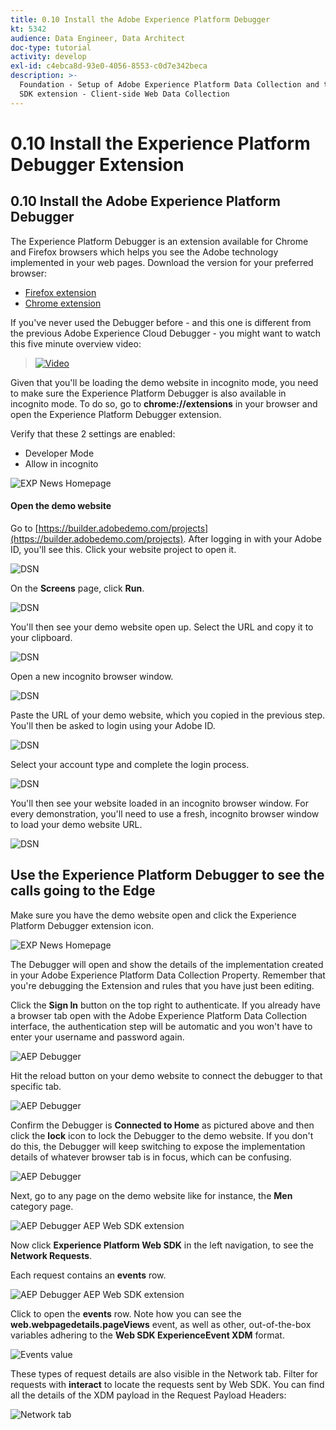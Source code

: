 ```yaml
---
title: 0.10 Install the Adobe Experience Platform Debugger
kt: 5342
audience: Data Engineer, Data Architect
doc-type: tutorial
activity: develop
exl-id: c4ebca8d-93e0-4056-8553-c0d7e342beca
description: >-
  Foundation - Setup of Adobe Experience Platform Data Collection and the Web
  SDK extension - Client-side Web Data Collection
---
```


# 0.10 Install the Experience Platform Debugger Extension

## 0.10 Install the Adobe Experience Platform Debugger

The Experience Platform Debugger is an extension available for Chrome and Firefox browsers which helps you see the Adobe technology implemented in your web pages. Download the version for your preferred browser:

* [Firefox extension](https://addons.mozilla.org/en-US/firefox/addon/adobe-experience-platform-dbg/)
* [Chrome extension](https://chrome.google.com/webstore/detail/adobe-experience-platform/bfnnokhpnncpkdmbokanobigaccjkpob)

If you've never used the Debugger before - and this one is different from the previous Adobe Experience Cloud Debugger - you might want to watch this five minute overview video:

> [![Video](../assets/images/aep-debugger-video-thumbnail.png)](https://video.tv.adobe.com/v/32156?quality=12\&learn=on)

Given that you'll be loading the demo website in incognito mode, you need to make sure the Experience Platform Debugger is also available in incognito mode. To do so, go to **chrome://extensions** in your browser and open the Experience Platform Debugger extension.

Verify that these 2 settings are enabled:

* Developer Mode
* Allow in incognito

![EXP News Homepage](../images/ext1.png)

#### Open the demo website

Go to [https://builder.adobedemo.com/projects](https://builder.adobedemo.com/projects). After logging in with your Adobe ID, you'll see this. Click your website project to open it.

![DSN](../images/web8.png)

On the **Screens** page, click **Run**.

![DSN](../images/web2.png)

You'll then see your demo website open up. Select the URL and copy it to your clipboard.

![DSN](../images/web3.png)

Open a new incognito browser window.

![DSN](../images/web4.png)

Paste the URL of your demo website, which you copied in the previous step. You'll then be asked to login using your Adobe ID.

![DSN](../images/web5.png)

Select your account type and complete the login process.

![DSN](../images/web6.png)

You'll then see your website loaded in an incognito browser window. For every demonstration, you'll need to use a fresh, incognito browser window to load your demo website URL.

![DSN](../images/web7.png)

## Use the Experience Platform Debugger to see the calls going to the Edge

Make sure you have the demo website open and click the Experience Platform Debugger extension icon.

![EXP News Homepage](../images/ext2.png)

The Debugger will open and show the details of the implementation created in your Adobe Experience Platform Data Collection Property. Remember that you're debugging the Extension and rules that you have just been editing.

Click the **Sign In** button on the top right to authenticate. If you already have a browser tab open with the Adobe Experience Platform Data Collection interface, the authentication step will be automatic and you won't have to enter your username and password again.

![AEP Debugger](../images/validate2.png)

Hit the reload button on your demo website to connect the debugger to that specific tab.

![AEP Debugger](../images/validate2a.png)

Confirm the Debugger is **Connected to Home** as pictured above and then click the **lock** icon to lock the Debugger to the demo website. If you don't do this, the Debugger will keep switching to expose the implementation details of whatever browser tab is in focus, which can be confusing.

![AEP Debugger](../images/validate3.png)

Next, go to any page on the demo website like for instance, the **Men** category page.

![AEP Debugger AEP Web SDK extension](../images/validate4.png)

Now click **Experience Platform Web SDK** in the left navigation, to see the **Network Requests**.

Each request contains an **events** row.

![AEP Debugger AEP Web SDK extension](../images/validate5.png)

Click to open the **events** row. Note how you can see the **web.webpagedetails.pageViews** event, as well as other, out-of-the-box variables adhering to the **Web SDK ExperienceEvent XDM** format.

![Events value](../images/validate8.png)

These types of request details are also visible in the Network tab. Filter for requests with **interact** to locate the requests sent by Web SDK. You can find all the details of the XDM payload in the Request Payload Headers:

![Network tab](../images/validate9.png)
